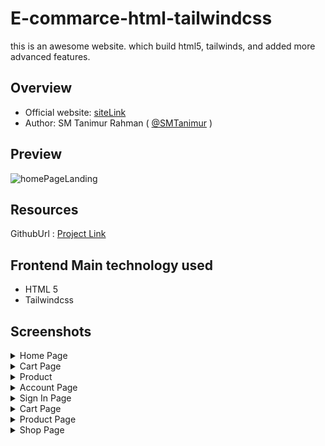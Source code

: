 # E-commarce-html-tailwindcss
this is an awesome website. which build html5, tailwinds, and added more advanced features.


## Overview
- Official website: [siteLink](https://e-commarce-html-tailwindcss.vercel.app/)
- Author: SM Tanimur Rahman ( [@SMTanimur](https://github.com/SMTanimur) )

## Preview
![homePageLanding](https://github.com/SMTanimur/E-commarce-html-tailwindcss/assets/80884335/351c3cb4-26c0-448b-841d-812ee42326a1)




## Resources

GithubUrl : [Project Link](https://github.com/SMTanimur/E-commarce-html-tailwindcss)
## Frontend Main technology used
- HTML 5
- Tailwindcss
## Screenshots

<details>
 <summary>Home Page</summary>
 <p>
   
![homePageLanding](https://github.com/SMTanimur/E-commarce-html-tailwindcss/assets/80884335/92b845ba-8616-40c9-b7b0-caf0442bf831)


 </p>
</details>
<details>
 <summary>Cart Page</summary>
 <p>
   
![cartPage](https://github.com/SMTanimur/jazila-main/assets/80884335/880ebaec-554c-4f4a-b5f2-471af2e47257)

 </p>
</details>
<details>
 <summary>Product</summary>
 <p>

![CartPage](https://github.com/SMTanimur/E-commarce-html-tailwindcss/assets/80884335/4c05c141-1c9c-4c24-a33c-78136b8370ce)


 </p>
</details>

<details>
 <summary>Account Page</summary>
 <p>

![accountPage](https://github.com/SMTanimur/E-commarce-html-tailwindcss/assets/80884335/ffec0b26-9256-4acd-b1ea-120f7a72341a)


 </p>
</details>

<details>
 <summary>Sign In Page</summary>
 <p>
 
![LoginPage](https://github.com/SMTanimur/E-commarce-html-tailwindcss/assets/80884335/f8dd638d-8ab0-436a-8c99-bc58a619b890)


 </p>
</details>
<details>
 <summary>Cart Page</summary>
 <p>
 

![CartPage](https://github.com/SMTanimur/E-commarce-html-tailwindcss/assets/80884335/7d24b8fc-67a4-4849-93b6-c86335186f99)


 </p>
</details>
<details>
 <summary>Product Page</summary>
 <p>
 
![product](https://github.com/SMTanimur/E-commarce-html-tailwindcss/assets/80884335/dc5cbb8b-7dc1-4a31-aac6-851692478179)

 </p>
</details>
<details>
 <summary>Shop Page</summary>
 <p>
 
![shopPage](https://github.com/SMTanimur/E-commarce-html-tailwindcss/assets/80884335/f53a6a8f-5a9c-461d-a648-5c9cf2497ee1)


 </p>
</details>
